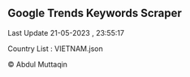 

## Google Trends Keywords Scraper 
 
Last Update 21-05-2023 , 23:55:17

Country List :
VIETNAM.json



© Abdul Muttaqin 
